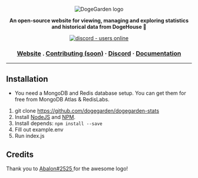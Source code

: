 
<p align="center">
  <img src="https://cdn.discordapp.com/attachments/820450983892222022/820961073980899328/dogegarden-bottom-cropped.png" alt="DogeGarden logo" />
</p>
<p align="center">
  <strong>An open-source website for viewing, managing and exploring statistics and historical data from DogeHouse 🐶</strong>
</p>
<p align="center">
  <a href="https://discord.gg/Nu6KVjJYj6">
    <img src="https://img.shields.io/discord/820442045264691201?style=for-the-badge" alt="discord - users online" />
  </a>
</p>

<h3 align="center">
  <a href="https://dogehouse.xyz">Website</a>
  <span> . </span>
  <a href="https://github.com/dogegarden/dogegarden-stats/blob/master/Documentation/CONTRIBUTION.md">Contributing (soon)</a>
  <span> · </span>
  <a href="https://discord.gg/Nu6KVjJYj6">Discord</a>
  <span> · </span>
  <a href="https://docs.dogehouse.xyz">Documentation</a>
</h3>

---

## Installation

- You need a MongoDB and Redis database setup. You can get them for free from MongoDB Atlas & RedisLabs.

1. git clone https://github.com/dogegarden/dogegarden-stats
2. Install [NodeJS](https://nodejs.org/en/) and [NPM](https://www.npmjs.com/).
3. Install depends: `npm install --save`
4. Fill out example.env
5. Run index.js


## Credits

Thank you to [ Abalon#2525 ](https://github.com/alon-abadi) for the awesome logo!
